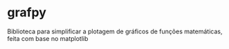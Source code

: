 # grafpy
Biblioteca para simplificar a plotagem de gráficos de funções matemáticas, feita com base no matplotlib
